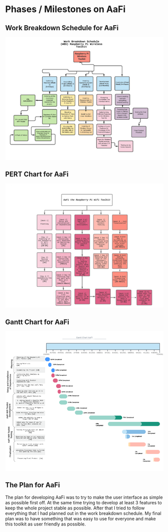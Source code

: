 # Phases / Milestones on AaFi

## Work Breakdown Schedule for AaFi

![](../.gitbook/assets/acrobat_tsa5rnbiit.png)

## PERT Chart for AaFi

![](../.gitbook/assets/acrobat_f2a5w05nil.png)

## Gantt Chart for AaFi

![](../.gitbook/assets/acrobat_ktgrtgsick.png)

## The Plan for AaFi

The plan for developing AaFi was to try to make the user interface as simple as possible first off. At the same time trying to develop at least 3 features to keep the whole project stable as possible. After that I tried to follow everything that I had planned out in the work breakdown schedule. My final plan was to have something that was easy to use for everyone and make this toolkit as user friendly as possible. 

